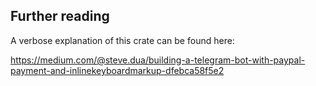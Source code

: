 ## Further reading

A verbose explanation of this crate can be found here:

https://medium.com/@steve.dua/building-a-telegram-bot-with-paypal-payment-and-inlinekeyboardmarkup-dfebca58f5e2